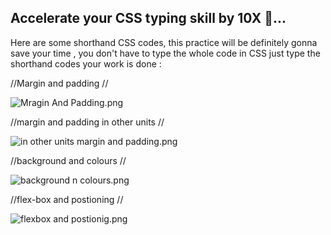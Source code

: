 ## Accelerate your CSS typing skill by 10X 🚀...

Here are some shorthand  CSS codes, this practice will be definitely gonna save your time , you don't have to type the whole code  in CSS just type the shorthand codes your work is done :

//Margin and padding //


![Mragin And Padding.png](https://cdn.hashnode.com/res/hashnode/image/upload/v1637311598396/2C2hDki0a.png)

//margin and padding in other units //


![in other units margin  and padding.png](https://cdn.hashnode.com/res/hashnode/image/upload/v1637311675289/oUBGoQDNC.png)

//background and colours //


![background n colours.png](https://cdn.hashnode.com/res/hashnode/image/upload/v1637311641485/aF9Mt8-b2.png)


//flex-box and postioning //

![flexbox and postionig.png](https://cdn.hashnode.com/res/hashnode/image/upload/v1637311732105/q7COzqhYN.png)

